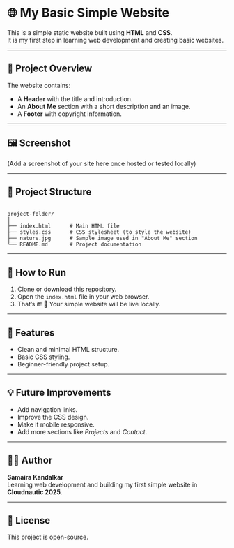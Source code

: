 # 🌐 My Basic Simple Website

This is a simple static website built using **HTML** and **CSS**.  
It is my first step in learning web development and creating basic websites.

---

## 📖 Project Overview
The website contains:
- A **Header** with the title and introduction.  
- An **About Me** section with a short description and an image.  
- A **Footer** with copyright information.  

---

## 🖼️ Screenshot
(Add a screenshot of your site here once hosted or tested locally)

---

## 📂 Project Structure
```

project-folder/
│
├── index.html      # Main HTML file
├── styles.css      # CSS stylesheet (to style the website)
├── nature.jpg      # Sample image used in "About Me" section
└── README.md       # Project documentation

```

---

## 🚀 How to Run
1. Clone or download this repository.
2. Open the `index.html` file in your web browser.
3. That’s it! 🎉 Your simple website will be live locally.

---

## 🎯 Features
- Clean and minimal HTML structure.  
- Basic CSS styling.  
- Beginner-friendly project setup.  

---

## 💡 Future Improvements
- Add navigation links.  
- Improve the CSS design.  
- Make it mobile responsive.  
- Add more sections like *Projects* and *Contact*.  

---

## 👩‍💻 Author
**Samaira Kandalkar**  
Learning web development and building my first simple website in **Cloudnautic 2025**.  

---

## 📜 License
This project is open-source.  
```
